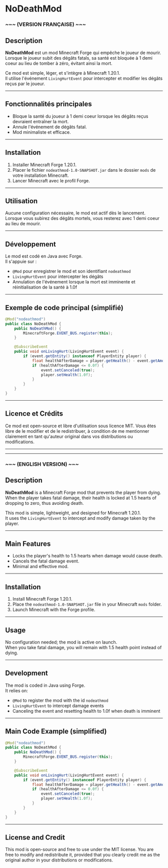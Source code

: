 # NoDeathMod

### ~~~ (VERSION FRANÇAISE) ~~~

## Description

**NoDeathMod** est un mod Minecraft Forge qui empêche le joueur de mourir.  
Lorsque le joueur subit des dégâts fatals, sa santé est bloquée à 1 demi coeur au lieu de tomber à zéro, évitant ainsi la mort.

Ce mod est simple, léger, et s'intègre à Minecraft 1.20.1.  
Il utilise l'événement `LivingHurtEvent` pour intercepter et modifier les dégâts reçus par le joueur.

---

## Fonctionnalités principales

- Bloque la santé du joueur à 1 demi coeur lorsque les dégâts reçus devraient entraîner la mort.
- Annule l'événement de dégâts fatal.
- Mod minimaliste et efficace.

---

## Installation

1. Installer Minecraft Forge 1.20.1.
2. Placer le fichier `nodeathmod-1.0-SNAPSHOT.jar` dans le dossier `mods` de votre installation Minecraft.
3. Lancer Minecraft avec le profil Forge.

---

## Utilisation

Aucune configuration nécessaire, le mod est actif dès le lancement.  
Lorsque vous subirez des dégâts mortels, vous resterez avec 1 demi coeur au lieu de mourir.

---

## Développement

Le mod est codé en Java avec Forge.  
Il s'appuie sur :

- `@Mod` pour enregistrer le mod et son identifiant `nodeathmod`
- `LivingHurtEvent` pour intercepter les dégâts
- Annulation de l'événement lorsque la mort est imminente et réinitialisation de la santé à 1.0f

---

## Exemple de code principal (simplifié)

```java
@Mod("nodeathmod")
public class NoDeathMod {
    public NoDeathMod() {
        MinecraftForge.EVENT_BUS.register(this);
    }

    @SubscribeEvent
    public void onLivingHurt(LivingHurtEvent event) {
        if (event.getEntity() instanceof PlayerEntity player) {
            float healthAfterDamage = player.getHealth() - event.getAmount();
            if (healthAfterDamage <= 0.0f) {
                event.setCanceled(true);
                player.setHealth(1.0f);
            }
        }
    }
}
```

---

## Licence et Crédits

Ce mod est open-source et libre d'utilisation sous licence MIT.
Vous êtes libre de le modifier et de le redistribuer, à condition de me mentionner clairement en tant qu'auteur original dans vos distributions ou modifications.

___
___

### ~~~ (ENGLISH VERSION) ~~~

## Description

**NoDeathMod** is a Minecraft Forge mod that prevents the player from dying.  
When the player takes fatal damage, their health is locked at 1.5 hearts of dropping to zero, thus avoiding death.

This mod is simple, lightweight, and designed for Minecraft 1.20.1.  
It uses the `LivingHurtEvent` to intercept and modify damage taken by the player.

---

## Main Features

- Locks the player's health to 1.5 hearts when damage would cause death.
- Cancels the fatal damage event.
- Minimal and effective mod.

---

## Installation

1. Install Minecraft Forge 1.20.1.
2. Place the `nodeathmod-1.0-SNAPSHOT.jar` file in your Minecraft `mods` folder.
3. Launch Minecraft with the Forge profile.

---

## Usage

No configuration needed; the mod is active on launch.  
When you take fatal damage, you will remain with 1.5 health point instead of dying.

---

## Development

The mod is coded in Java using Forge.  
It relies on:

- `@Mod` to register the mod with the id `nodeathmod`
- `LivingHurtEvent` to intercept damage events
- Canceling the event and resetting health to 1.0f when death is imminent

---

## Main Code Example (simplified)

```java
@Mod("nodeathmod")
public class NoDeathMod {
    public NoDeathMod() {
        MinecraftForge.EVENT_BUS.register(this);
    }

    @SubscribeEvent
    public void onLivingHurt(LivingHurtEvent event) {
        if (event.getEntity() instanceof PlayerEntity player) {
            float healthAfterDamage = player.getHealth() - event.getAmount();
            if (healthAfterDamage <= 0.0f) {
                event.setCanceled(true);
                player.setHealth(1.0f);
            }
        }
    }
}
```

---

## License and Credit

This mod is open-source and free to use under the MIT license.
You are free to modify and redistribute it, provided that you clearly credit me as the original author in your distributions or modifications.


